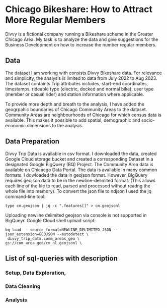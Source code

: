 # Chicago Bikeshare: How to Attract More Regular Members

Divvy is a fictional company running a Bikeshare scheme in the Greater Chicago Area. 
My task is to analyze the data and give suggestions for the Business Development on how to increase the number regular members.

## Data

The dataset I am working with consists Divvy Bikeshare data. For relevance and simplicity, the analysis is limited to data from July 2022 to Aug 2023. 
The dataset containts Trip attributes includes, start-end coordinates, timestamps, rideable type (electric, docked and normal bike), user type (member or casual rider) and station information where applicable. 

To provide more depth and breath to the analysis, I have added the geogrpahic boundaries of Chicago Community Areas to the dataset. Community Areas are neighbourhoods of Chicago for which census data is available. This makes it possible to add spatial, demographic and socio-economic dimensions to the analysis. 

## Data Preparation 

Divvy Trip Data is available in csv format. I downloaded the data, created Google Cloud storage bucket and created a corresponding Dataset in a designated Google BigQuery (BQ) Project. The Community Area data is available on Chicacgo Data Portal. The data is available in many common formats. I dowloaded the data in geojson format. However, BigQuery requires geojson data to be in the newline-delimited format. (This allows each line of the file to read, parsed and processed without readng the whole file into memory). To convert the json file to ndjson I used the jq command-line tool:

`type cm.geojson | jq -c ".features[]" > cm.geojsonl`

Uploading newline delimited geojson via console is not supported in BigQueyr. Google Cloud shell upload script:

```
bq load  --source_format=NEWLINE_DELIMITED_JSON --json_extension=GEOJSON --autodetect \
 divvy_trip_data.comm_areas_geo \
gs://com_area_geo/cm_nl.geojsonl \
```




## List of sql-queries with description
### Setup, Data Exploration,
### Data Cleaning
### Analysis
